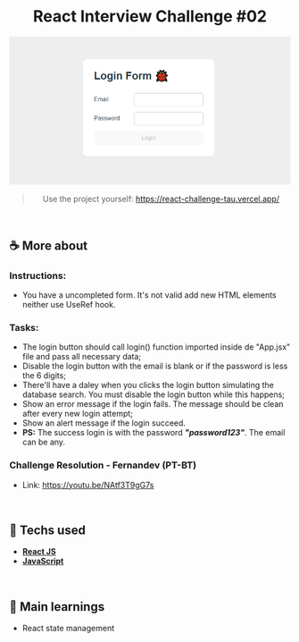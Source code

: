 <h1 align="center"> React Interview Challenge #02  </h1>

<span align='center'> 
  
![Alt text](image.png)
> Use the project yourself: https://react-challenge-tau.vercel.app/

</span>

<br> 

## ☕ More about 

### Instructions:
- You have a uncompleted form. It's not valid add new HTML elements neither use UseRef hook.

### Tasks:
- The login button should call login() function imported inside de "App.jsx" file and pass all necessary data;
- Disable the login button with the email is blank or if the password is less the 6 digits;
- There'll have a daley when you clicks the login button simulating the database search. You must disable the login button while this happens;
- Show an error message if the login fails. The message should be clean after every new login attempt;
- Show an alert message if the login succeed. 
- **PS:** The success login is with the password **_"password123"_**. The email can be any.

### Challenge Resolution - Fernandev (PT-BT)
* Link: https://youtu.be/NAtf3T9gG7s


<br/>



## 🚀 Techs used 
* **[ React JS ](https://reactjs.org/docs/getting-started.html)**
* **[ JavaScript ](https://developer.mozilla.org/en-US/docs/Web/JavaScript)**

<br>

## 📝 Main learnings
* React state management 


